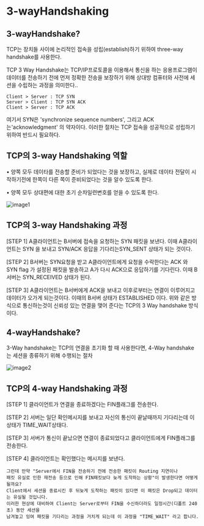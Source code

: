 # 3-wayHandshaking
 
## 3-wayHandshake?

TCP는 장치들 사이에 논리적인 접속을 성립(establish)하기 위하여 three-way handshake를 사용한다.

TCP 3 Way Handshake는 TCP/IP프로토콜을 이용해서 통신을 하는 응용프로그램이 데이터를 전송하기 전에 
먼저 정확한 전송을 보장하기 위해 상대방 컴퓨터와 사전에 세션을 수립하는 과정을 의미한다..

	Client > Server : TCP SYN
	Server > Client : TCP SYN ACK
	Client > Server : TCP ACK

여기서 SYN은 'synchronize sequence numbers', 그리고 ACK는'acknowledgment' 의 약자이다.
이러한 절차는 TCP 접속을 성공적으로 성립하기 위하여 반드시 필요하다.
 
 
## TCP의 3-way Handshaking 역할

• 양쪽 모두 데이타를 전송할 준비가 되었다는 것을 보장하고, 실제로 데이타 전달이 시작하기전에 한쪽이 다른 쪽이 준비되었다는 것을 알수 있도록 한다.

• 양쪽 모두 상대편에 대한 초기 순차일련변호를 얻을 수 있도록 한다. 

![image1](http://cfile9.uf.tistory.com/image/225A964D52F1BB69177202)
 

 
## TCP의 3-way Handshaking 과정

[STEP 1]
A클라이언트는 B서버에 접속을 요청하는 SYN 패킷을 보낸다. 이때 A클라이언트는 SYN 을 보내고 SYN/ACK 응답을 기다리는SYN_SENT 상태가 되는 것이다.
 
[STEP 2] 
B서버는 SYN요청을 받고 A클라이언트에게 요청을 수락한다는 ACK 와 SYN flag 가 설정된 패킷을 발송하고 A가 다시 ACK으로 응답하기를 기다린다. 이때 B서버는 SYN_RECEIVED 상태가 된다.
 
[STEP 3]
A클라이언트는 B서버에게 ACK을 보내고 이후로부터는 연결이 이루어지고 데이터가 오가게 되는것이다. 이때의 B서버 상태가 ESTABLISHED 이다.
위와 같은 방식으로 통신하는것이 신뢰성 있는 연결을 맺어 준다는 TCP의 3 Way handshake 방식이다.
 
 
 
## 4-wayHandshake?

3-Way handshake는 TCP의 연결을 초기화 할 때 사용한다면, 4-Way handshake는 세션을 종류하기 위해 수행되는 절차

![image2](http://cfile25.uf.tistory.com/image/2152353F52F1C02835CC3B)

## TCP의 4-way Handshaking 과정

[STEP 1]
클라이언트가 연결을 종료하겠다는 FIN플래그를 전송한다.

[STEP 2] 
서버는 일단 확인메시지를 보내고 자신의 통신이 끝날때까지 기다리는데 이 상태가 TIME_WAIT상태다.
 
[STEP 3]
서버가 통신이 끝났으면 연결이 종료되었다고 클라이언트에게 FIN플래그를 전송한다.
 
[STEP 4]
클라이언트는 확인했다는 메시지를 보낸다.


	그런데 만약 "Server에서 FIN을 전송하기 전에 전송한 패킷이 Routing 지연이나 
	패킷 유실로 인한 재전송 등으로 인해 FIN패킷보다 늦게 도착하는 상황"이 발생한다면 어떻게 될까요? 
	Client에서 세션을 종료시킨 후 뒤늦게 도착하는 패킷이 있다면 이 패킷은 Drop되고 데이터는 유실될 것입니다. 
	이러한 현상에 대비하여 Client는 Server로부터 FIN을 수신하더라도 일정시간(디폴트 240초) 동안 세션을 
	남겨놓고 잉여 패킷을 기다리는 과정을 거치게 되는데 이 과정을 "TIME_WAIT" 라고 합니다.




